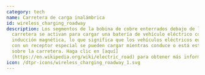 ```yaml
---
category: tech
name: Carretera de carga inalámbrica
id: wireless_charging_roadway
description: Los segmentos de la bobina de cobre enterrados debajo de la
  carretera se activan para cargar una batería de vehículo eléctrico con
  inducción magnética, lo que significa que los vehículos eléctricos equipados
  con un receptor especial se pueden cargar mientras conduce o está estacionado
  sobre la carretera. Haga clic en [aquí]
  (https://en.wikipedia.org/wiki/electric_road) para obtener más información.
icon: /dtpr-icons/wireless_charging_roadway_1.svg
---
```

